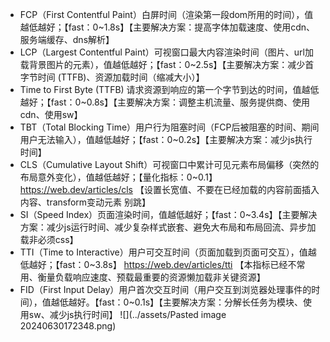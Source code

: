 - FCP（First Contentful Paint）白屏时间（渲染第一段dom所用的时间），值越低越好；【fast：0~1.8s】【主要解决方案：提高字体加载速度、使用cdn、服务端缓存、dns解析】
- LCP（Largest Contentful Paint）可视窗口最大内容渲染时间（图片、url加载背景图片的元素），值越低越好；【fast：0~2.5s】【主要解决方案：减少首字节时间 (TTFB)、资源加载时间（缩减大小）】
- Time to First Byte (TTFB) 请求资源到响应的第一个字节到达的时间，值越低越好；【fast：0~0.8s】【主要解决方案：调整主机流量、服务提供商、使用cdn、使用sw】
- TBT（Total Blocking Time）用户行为阻塞时间（FCP后被阻塞的时间、期间用户无法输入），值越低越好；【fast：0~0.2s】【主要解决方案：减少js执行时间】
- CLS（Cumulative Layout Shift）可视窗口中累计可见元素布局偏移（突然的布局意外变化），值越低越好；【量化指标：0~0.1】 https://web.dev/articles/cls 【设置长宽值、不要在已经加载的内容前面插入内容、transform变动元素 别跳】
- SI（Speed Index）页面渲染时间，值越低越好；【fast：0~3.4s】【主要解决方案：减少js运行时间、减少复杂样式嵌套、避免大布局和布局回流、异步加载非必须css】
- TTI（Time to Interactive）用户可交互时间（页面加载到页面可交互），值越低越好；【fast：0~3.8s】 https://web.dev/articles/tti 【本指标已经不常用、衡量负载响应速度、预载最重要的资源懒加载非关键资源】
- FID（First Input Delay）用户首次交互时间（用户交互到浏览器处理事件的时间），值越低越好。【fast：0~0.1s】【主要解决方案：分解长任务为模块、使用sw、减少js执行时间】
![](../assets/Pasted image 20240630172348.png)

